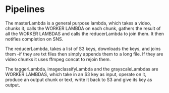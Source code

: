# Pipelines

The masterLambda is a general purpose lambda, which takes a video, chunks it, calls the WORKER LAMBDA on each chunk, gathers the result of all the WORKER LAMBDAS and calls the reducerLambda to join them. It then notifies completion on SNS.  

The reducerLambda, takes a list of S3 keys, downloads the keys, and joins them -if they are txt files then simply appends them to a long file. If they are video chunks it uses ffmpeg concat to rejoin them.  

The taggerLambda, imageclassifyLambda and the grayscaleLambdas are WORKER LAMBDAS, which take in an S3 key as input, operate on it, produce an output chunk or text, write it back to S3 and give its key as output.  
